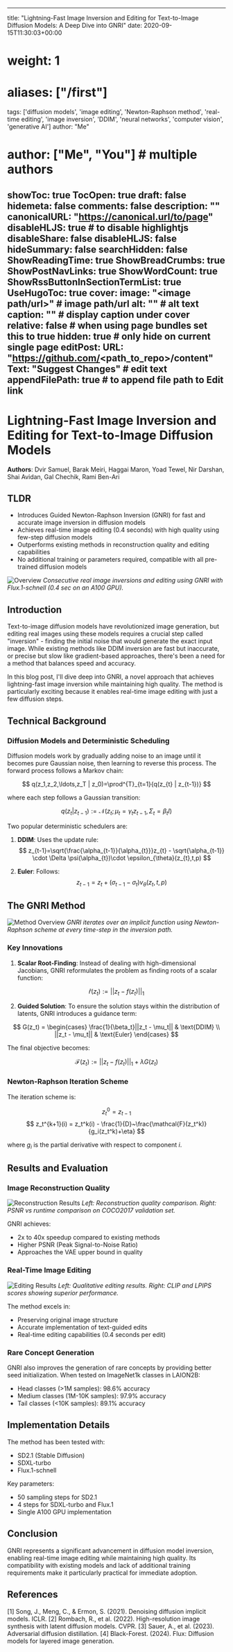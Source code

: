 
---
title: "Lightning-Fast Image Inversion and Editing for Text-to-Image Diffusion Models: A Deep Dive into GNRI"
date: 2020-09-15T11:30:03+00:00
# weight: 1
# aliases: ["/first"]
tags: ['diffusion models', 'image editing', 'Newton-Raphson method', 'real-time editing', 'image inversion', 'DDIM', 'neural networks', 'computer vision', 'generative AI']
author: "Me"
# author: ["Me", "You"] # multiple authors
showToc: true
TocOpen: true
draft: false
hidemeta: false
comments: false
description: ""
canonicalURL: "https://canonical.url/to/page"
disableHLJS: true # to disable highlightjs
disableShare: false
disableHLJS: false
hideSummary: false
searchHidden: false
ShowReadingTime: true
ShowBreadCrumbs: true
ShowPostNavLinks: true
ShowWordCount: true
ShowRssButtonInSectionTermList: true
UseHugoToc: true
cover:
    image: "<image path/url>" # image path/url
    alt: "<alt text>" # alt text
    caption: "<text>" # display caption under cover
    relative: false # when using page bundles set this to true
    hidden: true # only hide on current single page
editPost:
    URL: "https://github.com/<path_to_repo>/content"
    Text: "Suggest Changes" # edit text
    appendFilePath: true # to append file path to Edit link
---


# Lightning-Fast Image Inversion and Editing for Text-to-Image Diffusion Models

**Authors**: Dvir Samuel, Barak Meiri, Haggai Maron, Yoad Tewel, Nir Darshan, Shai Avidan, Gal Chechik, Rami Ben-Ari

## TLDR
- Introduces Guided Newton-Raphson Inversion (GNRI) for fast and accurate image inversion in diffusion models
- Achieves real-time image editing (0.4 seconds) with high quality using few-step diffusion models
- Outperforms existing methods in reconstruction quality and editing capabilities
- No additional training or parameters required, compatible with all pre-trained diffusion models

![Overview](0_arxiv_fig1.png)
*Consecutive real image inversions and editing using GNRI with Flux.1-schnell (0.4 sec on an A100 GPU).*

## Introduction

Text-to-image diffusion models have revolutionized image generation, but editing real images using these models requires a crucial step called "inversion" - finding the initial noise that would generate the exact input image. While existing methods like DDIM inversion are fast but inaccurate, or precise but slow like gradient-based approaches, there's been a need for a method that balances speed and accuracy.

In this blog post, I'll dive deep into GNRI, a novel approach that achieves lightning-fast image inversion while maintaining high quality. The method is particularly exciting because it enables real-time image editing with just a few diffusion steps.

## Technical Background

### Diffusion Models and Deterministic Scheduling

Diffusion models work by gradually adding noise to an image until it becomes pure Gaussian noise, then learning to reverse this process. The forward process follows a Markov chain:

$$ q(z_1,z_2,\ldots,z_T | z_0)=\prod^{T}_{t=1}{q(z_{t} | z_{t-1})} $$

where each step follows a Gaussian transition:

$$ q(z_{t}|z_{t-1}) := \mathcal{N}(z_{t};\mu_t=\gamma_tz_{t-1},\Sigma_t=\beta_t I) $$

Two popular deterministic schedulers are:

1. **DDIM**: Uses the update rule:
$$ z_{t-1}=\sqrt{\frac{\alpha_{t-1}}{\alpha_{t}}}z_{t} - \sqrt{\alpha_{t-1}} \cdot \Delta \psi(\alpha_{t})\cdot \epsilon_{\theta}(z_{t},t,p) $$

2. **Euler**: Follows:
$$ z_{t-1}=z_{t} + ( \sigma_{t-1} - \sigma_t) v_{\theta}(z_{t},t,p) $$

## The GNRI Method

![Method Overview](1_method.png)
*GNRI iterates over an implicit function using Newton-Raphson scheme at every time-step in the inversion path.*

### Key Innovations

1. **Scalar Root-Finding**: Instead of dealing with high-dimensional Jacobians, GNRI reformulates the problem as finding roots of a scalar function:

$$ \hat{r}(z_t) := ||z_t - f(z_t)||_1 $$

2. **Guided Solution**: To ensure the solution stays within the distribution of latents, GNRI introduces a guidance term:

$$ G(z_t) = \begin{cases}
   \frac{1}{\beta_t}||z_t - \mu_t||  & \text{DDIM} \\
    ||z_t - \mu_t|| & \text{Euler}
\end{cases} $$

The final objective becomes:

$$ \mathcal{F}(z_t) := ||z_t - f(z_t)||_1  + \lambda G(z_t) $$

### Newton-Raphson Iteration Scheme

The iteration scheme is:

$$ z_t^0 = z_{t-1} $$
$$ z_t^{k+1}(i) = z_t^k(i) - \frac{1}{D}~\frac{\mathcal{F}(z_t^k)}{g_i(z_t^k)+\eta} $$

where $g_i$ is the partial derivative with respect to component $i$.

## Results and Evaluation

### Image Reconstruction Quality

![Reconstruction Results](2_inversion_qual.png)
*Left: Reconstruction quality comparison. Right: PSNR vs runtime comparison on COCO2017 validation set.*

GNRI achieves:
- 2x to 40x speedup compared to existing methods
- Higher PSNR (Peak Signal-to-Noise Ratio)
- Approaches the VAE upper bound in quality

### Real-Time Image Editing

![Editing Results](3_editing_qual.png)
*Left: Qualitative editing results. Right: CLIP and LPIPS scores showing superior performance.*

The method excels in:
- Preserving original image structure
- Accurate implementation of text-guided edits
- Real-time editing capabilities (0.4 seconds per edit)

### Rare Concept Generation

GNRI also improves the generation of rare concepts by providing better seed initialization. When tested on ImageNet1k classes in LAION2B:
- Head classes (>1M samples): 98.6% accuracy
- Medium classes (1M-10K samples): 97.9% accuracy
- Tail classes (<10K samples): 89.1% accuracy

## Implementation Details

The method has been tested with:
- SD2.1 (Stable Diffusion)
- SDXL-turbo
- Flux.1-schnell

Key parameters:
- 50 sampling steps for SD2.1
- 4 steps for SDXL-turbo and Flux.1
- Single A100 GPU implementation

## Conclusion

GNRI represents a significant advancement in diffusion model inversion, enabling real-time image editing while maintaining high quality. Its compatibility with existing models and lack of additional training requirements make it particularly practical for immediate adoption.

## References

[1] Song, J., Meng, C., & Ermon, S. (2021). Denoising diffusion implicit models. ICLR.
[2] Rombach, R., et al. (2022). High-resolution image synthesis with latent diffusion models. CVPR.
[3] Sauer, A., et al. (2023). Adversarial diffusion distillation.
[4] Black-Forest. (2024). Flux: Diffusion models for layered image generation.

